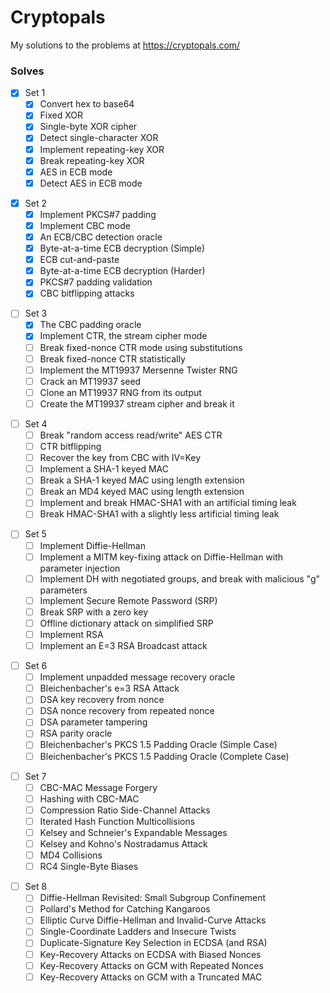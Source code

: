 # Cryptopals
 My solutions to the problems at https://cryptopals.com/

### Solves
* [x] Set 1
    * [x] Convert hex to base64
    * [x] Fixed XOR
    * [x] Single-byte XOR cipher
    * [x] Detect single-character XOR
    * [x] Implement repeating-key XOR
    * [x] Break repeating-key XOR
    * [x] AES in ECB mode
    * [x] Detect AES in ECB mode

- [x] Set 2
    * [x] Implement PKCS#7 padding
    * [x] Implement CBC mode
    * [x] An ECB/CBC detection oracle
    * [x] Byte-at-a-time ECB decryption (Simple)
    * [x] ECB cut-and-paste
    * [x] Byte-at-a-time ECB decryption (Harder)
    * [x] PKCS#7 padding validation
    * [x] CBC bitflipping attacks

* [ ] Set 3
    * [x] The CBC padding oracle
    * [x] Implement CTR, the stream cipher mode
    * [ ] Break fixed-nonce CTR mode using substitutions
    * [ ] Break fixed-nonce CTR statistically
    * [ ] Implement the MT19937 Mersenne Twister RNG
    * [ ] Crack an MT19937 seed
    * [ ] Clone an MT19937 RNG from its output
    * [ ] Create the MT19937 stream cipher and break it

- [ ] Set 4
    * [ ] Break "random access read/write" AES CTR
    * [ ] CTR bitflipping
    * [ ] Recover the key from CBC with IV=Key
    * [ ] Implement a SHA-1 keyed MAC
    * [ ] Break a SHA-1 keyed MAC using length extension
    * [ ] Break an MD4 keyed MAC using length extension
    * [ ] Implement and break HMAC-SHA1 with an artificial timing leak
    * [ ] Break HMAC-SHA1 with a slightly less artificial timing leak

* [ ] Set 5
    * [ ] Implement Diffie-Hellman
    * [ ] Implement a MITM key-fixing attack on Diffie-Hellman with parameter injection
    * [ ] Implement DH with negotiated groups, and break with malicious "g" parameters
    * [ ] Implement Secure Remote Password (SRP)
    * [ ] Break SRP with a zero key
    * [ ] Offline dictionary attack on simplified SRP
    * [ ] Implement RSA
    * [ ] Implement an E=3 RSA Broadcast attack

- [ ] Set 6
    * [ ] Implement unpadded message recovery oracle
    * [ ] Bleichenbacher's e=3 RSA Attack
    * [ ] DSA key recovery from nonce
    * [ ] DSA nonce recovery from repeated nonce
    * [ ] DSA parameter tampering
    * [ ] RSA parity oracle
    * [ ] Bleichenbacher's PKCS 1.5 Padding Oracle (Simple Case)
    * [ ] Bleichenbacher's PKCS 1.5 Padding Oracle (Complete Case)

* [ ] Set 7
    * [ ] CBC-MAC Message Forgery
    * [ ] Hashing with CBC-MAC
    * [ ] Compression Ratio Side-Channel Attacks
    * [ ] Iterated Hash Function Multicollisions
    * [ ] Kelsey and Schneier's Expandable Messages
    * [ ] Kelsey and Kohno's Nostradamus Attack
    * [ ] MD4 Collisions
    * [ ] RC4 Single-Byte Biases

- [ ] Set 8
    * [ ] Diffie-Hellman Revisited: Small Subgroup Confinement
    * [ ] Pollard's Method for Catching Kangaroos
    * [ ] Elliptic Curve Diffie-Hellman and Invalid-Curve Attacks
    * [ ] Single-Coordinate Ladders and Insecure Twists
    * [ ] Duplicate-Signature Key Selection in ECDSA (and RSA)
    * [ ] Key-Recovery Attacks on ECDSA with Biased Nonces
    * [ ] Key-Recovery Attacks on GCM with Repeated Nonces
    * [ ] Key-Recovery Attacks on GCM with a Truncated MAC
